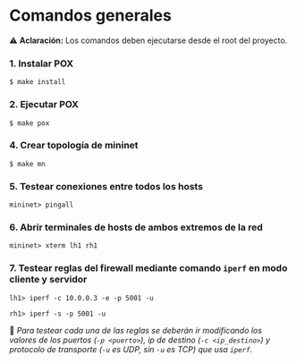 # Comandos generales

⚠️ **Aclaración:** Los comandos deben ejecutarse desde el root del proyecto.

### **1.** Instalar POX
```
$ make install
```  
### **2.** Ejecutar POX
```
$ make pox
```  
### **4.** Crear topología de mininet
```
$ make mn
```  
### **5.** Testear conexiones entre todos los hosts
```
mininet> pingall
```

### **6.** Abrir terminales de hosts de ambos extremos de la red
```
mininet> xterm lh1 rh1
```

### **7.** Testear reglas del firewall mediante comando `iperf` en modo cliente y servidor
```
lh1> iperf -c 10.0.0.3 -e -p 5001 -u
```
```
rh1> iperf -s -p 5001 -u
```
📝 *Para testear cada una de las reglas se deberán ir modificando los valores de los puertos (`-p <puerto>`), ip de destino (`-c <ip_destino>`) y protocolo de transporte (`-u` es UDP, sin `-u` es TCP) que usa `iperf`.*